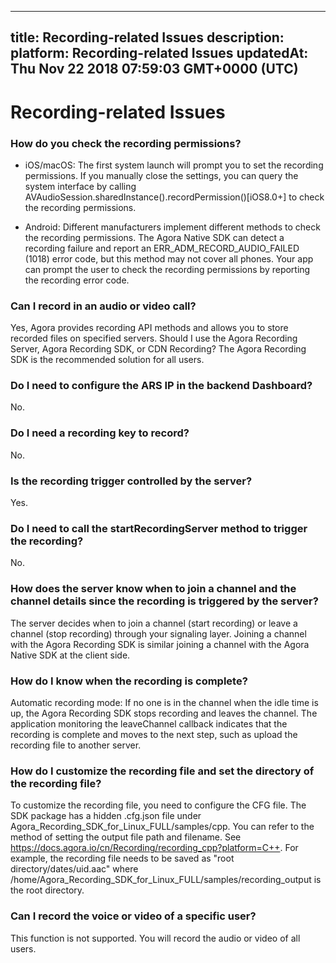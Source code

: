 
---
title: Recording-related Issues
description: 
platform: Recording-related Issues
updatedAt: Thu Nov 22 2018 07:59:03 GMT+0000 (UTC)
---
# Recording-related Issues
### How do you check the recording permissions?

* iOS/macOS: The first system launch will prompt you to set the recording permissions. If you manually close the settings, you can query the system interface by calling AVAudioSession.sharedInstance().recordPermission()[iOS8.0+] to check the recording permissions.

* Android: Different manufacturers implement different methods to check the recording permissions. The Agora Native SDK can detect a recording failure and report an ERR_ADM_RECORD_AUDIO_FAILED (1018) error code, but this method may not cover all phones. Your app can prompt the user to check the recording permissions by reporting the recording error code.

### Can I record in an audio or video call?

Yes, Agora provides recording API methods and allows you to store recorded files on specified servers.
Should I use the Agora Recording Server, Agora Recording SDK, or CDN Recording?
The Agora Recording SDK is the recommended solution for all users.

### Do I need to configure the ARS IP in the backend Dashboard?

No.

### Do I need a recording key to record?

No.

### Is the recording trigger controlled by the server?

Yes.

### Do I need to call the startRecordingServer method to trigger the recording?

No.

### How does the server know when to join a channel and the channel details since the recording is triggered by the server?

The server decides when to join a channel (start recording) or leave a channel (stop recording) through your signaling layer. Joining a channel with the Agora Recording SDK is similar joining a channel with the Agora Native SDK at the client side.

### How do I know when the recording is complete?
Automatic recording mode: If no one is in the channel when the idle time is up, the Agora Recording SDK stops recording and leaves the channel. The application monitoring the leaveChannel callback indicates that the recording is complete and moves to the next step, such as upload the recording file to another server.

### How do I customize the recording file and set the directory of the recording file?

To customize the recording file, you need to configure the CFG file. The SDK package has a hidden .cfg.json file under Agora_Recording_SDK_for_Linux_FULL/samples/cpp. You can refer to the method of setting the output file path and filename. See https://docs.agora.io/cn/Recording/recording_cpp?platform=C++.
For example, the recording file needs to be saved as "root directory/dates/uid.aac" where /home/Agora_Recording_SDK_for_Linux_FULL/samples/recording_output is the root directory.

### Can I record the voice or video of a specific user?
This function is not supported. You will record the audio or video of all users.

